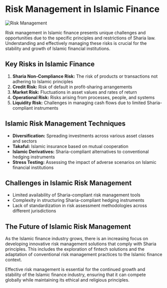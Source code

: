 # Risk Management in Islamic Finance

![Risk Management](https://images.unsplash.com/photo-1494200483035-db7bc6aa5739?ixlib=rb-4.0.3&ixid=M3wxMjA3fDB8MHxwaG90by1wYWdlfHx8fGVufDB8fHx8fA%3D%3D&auto=format&fit=crop&w=1200&q=80)

Risk management in Islamic finance presents unique challenges and opportunities due to the specific principles and restrictions of Sharia law. Understanding and effectively managing these risks is crucial for the stability and growth of Islamic financial institutions.

## Key Risks in Islamic Finance

1. **Sharia Non-Compliance Risk:** The risk of products or transactions not adhering to Islamic principles
2. **Credit Risk:** Risk of default in profit-sharing arrangements
3. **Market Risk:** Fluctuations in asset values and rates of return
4. **Operational Risk:** Risks arising from processes, people, and systems
5. **Liquidity Risk:** Challenges in managing cash flows due to limited Sharia-compliant instruments

## Islamic Risk Management Techniques

- **Diversification:** Spreading investments across various asset classes and sectors
- **Takaful:** Islamic insurance based on mutual cooperation
- **Islamic Derivatives:** Sharia-compliant alternatives to conventional hedging instruments
- **Stress Testing:** Assessing the impact of adverse scenarios on Islamic financial institutions

## Challenges in Islamic Risk Management

- Limited availability of Sharia-compliant risk management tools
- Complexity in structuring Sharia-compliant hedging instruments
- Lack of standardization in risk assessment methodologies across different jurisdictions

## The Future of Islamic Risk Management

As the Islamic finance industry grows, there is an increasing focus on developing innovative risk management solutions that comply with Sharia principles. This includes the exploration of fintech solutions and the adaptation of conventional risk management practices to the Islamic finance context.

Effective risk management is essential for the continued growth and stability of the Islamic finance industry, ensuring that it can compete globally while maintaining its ethical and religious principles.